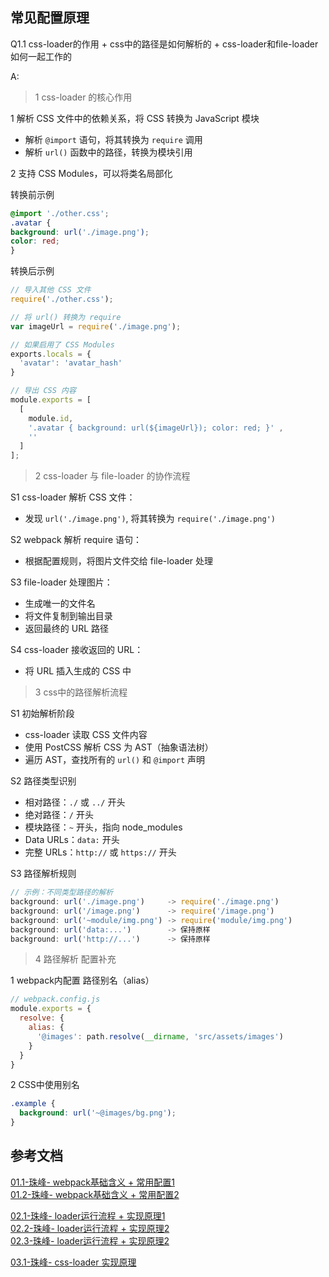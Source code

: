 ## 常见配置原理

Q1.1 css-loader的作用 + css中的路径是如何解析的 + css-loader和file-loader如何一起工作的

A: <br/>

> 1 css-loader 的核心作用

1 解析 CSS 文件中的依赖关系，将 CSS 转换为 JavaScript 模块
  - 解析 `@import` 语句，将其转换为 `require` 调用
  - 解析 `url()` 函数中的路径，转换为模块引用

2 支持 CSS Modules，可以将类名局部化


转换前示例
```css
@import './other.css';
.avatar {
background: url('./image.png');
color: red;
}
```

转换后示例
```js
// 导入其他 CSS 文件
require('./other.css');

// 将 url() 转换为 require
var imageUrl = require('./image.png');

// 如果启用了 CSS Modules
exports.locals = {
  'avatar': 'avatar_hash'
}

// 导出 CSS 内容
module.exports = [
  [
    module.id,
    '.avatar { background: url(${imageUrl}); color: red; }' , 
    ''
  ]
];
```

> 2 css-loader 与 file-loader 的协作流程

S1 css-loader 解析 CSS 文件：
  - 发现 `url('./image.png')`, 将其转换为 `require('./image.png')`

S2 webpack 解析 require 语句：
  - 根据配置规则，将图片文件交给 file-loader 处理

S3 file-loader 处理图片：
  - 生成唯一的文件名
  - 将文件复制到输出目录
  - 返回最终的 URL 路径

S4 css-loader 接收返回的 URL：
  - 将 URL 插入生成的 CSS 中


> 3 css中的路径解析流程

S1 初始解析阶段
  - css-loader 读取 CSS 文件内容
  - 使用 PostCSS 解析 CSS 为 AST（抽象语法树）
  - 遍历 AST，查找所有的 `url()` 和 `@import` 声明

S2 路径类型识别
  - 相对路径：`./` 或 `../` 开头
  - 绝对路径：`/` 开头
  - 模块路径：`~` 开头，指向 node_modules
  - Data URLs：`data:` 开头
  - 完整 URLs：`http://` 或 `https://` 开头

S3 路径解析规则

```js
// 示例：不同类型路径的解析
background: url('./image.png')     -> require('./image.png')
background: url('/image.png')      -> require('/image.png')
background: url('~module/img.png') -> require('module/img.png')
background: url('data:...')        -> 保持原样
background: url('http://...')      -> 保持原样
```

> 4 路径解析 配置补充

1 webpack内配置 路径别名（alias）

```js
// webpack.config.js
module.exports = {
  resolve: {
    alias: {
      '@images': path.resolve(__dirname, 'src/assets/images')
    }
  } 
}
```

2 CSS中使用别名
```css
.example {
  background: url('~@images/bg.png');
}
```



## 参考文档

[01.1-珠峰- webpack基础含义 + 常用配置1](http://www.zhufengpeixun.com/strong/html/103.1.webpack-usage.html) <br/>
[01.2-珠峰- webpack基础含义 + 常用配置2](http://www.zhufengpeixun.com/strong/html/26.webpack-1-basic.html) <br/>


[02.1-珠峰- loader运行流程 + 实现原理1](http://www.zhufengpeixun.com/strong/html/26.webpack-7-loader.html) <br/>
[02.2-珠峰- loader运行流程 + 实现原理2](http://www.zhufengpeixun.com/strong/html/103.5.webpack-loader.html) <br/>
[02.3-珠峰- loader运行流程 + 实现原理2](http://www.zhufengpeixun.com/strong/html/75.webpack-2.loader.html) <br/>


[03.1-珠峰- css-loader 实现原理](http://www.zhufengpeixun.com/strong/html/117.css-loader.html) <br/>